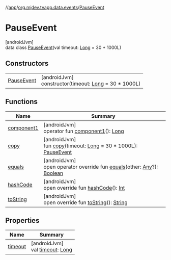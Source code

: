 //[app](../../../index.md)/[org.mjdev.tvapp.data.events](../index.md)/[PauseEvent](index.md)

# PauseEvent

[androidJvm]\
data class [PauseEvent](index.md)(val timeout: [Long](https://kotlinlang.org/api/latest/jvm/stdlib/kotlin/-long/index.html) = 30 * 1000L)

## Constructors

| | |
|---|---|
| [PauseEvent](-pause-event.md) | [androidJvm]<br>constructor(timeout: [Long](https://kotlinlang.org/api/latest/jvm/stdlib/kotlin/-long/index.html) = 30 * 1000L) |

## Functions

| Name | Summary |
|---|---|
| [component1](component1.md) | [androidJvm]<br>operator fun [component1](component1.md)(): [Long](https://kotlinlang.org/api/latest/jvm/stdlib/kotlin/-long/index.html) |
| [copy](copy.md) | [androidJvm]<br>fun [copy](copy.md)(timeout: [Long](https://kotlinlang.org/api/latest/jvm/stdlib/kotlin/-long/index.html) = 30 * 1000L): [PauseEvent](index.md) |
| [equals](../../org.mjdev.tvapp.widget/-refresh-action/index.md#585090901%2FFunctions%2F-912451524) | [androidJvm]<br>open operator override fun [equals](../../org.mjdev.tvapp.widget/-refresh-action/index.md#585090901%2FFunctions%2F-912451524)(other: [Any](https://kotlinlang.org/api/latest/jvm/stdlib/kotlin/-any/index.html)?): [Boolean](https://kotlinlang.org/api/latest/jvm/stdlib/kotlin/-boolean/index.html) |
| [hashCode](../../org.mjdev.tvapp.widget/-refresh-action/index.md#1794629105%2FFunctions%2F-912451524) | [androidJvm]<br>open override fun [hashCode](../../org.mjdev.tvapp.widget/-refresh-action/index.md#1794629105%2FFunctions%2F-912451524)(): [Int](https://kotlinlang.org/api/latest/jvm/stdlib/kotlin/-int/index.html) |
| [toString](../../org.mjdev.tvapp.widget/-refresh-action/index.md#1616463040%2FFunctions%2F-912451524) | [androidJvm]<br>open override fun [toString](../../org.mjdev.tvapp.widget/-refresh-action/index.md#1616463040%2FFunctions%2F-912451524)(): [String](https://kotlinlang.org/api/latest/jvm/stdlib/kotlin/-string/index.html) |

## Properties

| Name | Summary |
|---|---|
| [timeout](timeout.md) | [androidJvm]<br>val [timeout](timeout.md): [Long](https://kotlinlang.org/api/latest/jvm/stdlib/kotlin/-long/index.html) |
